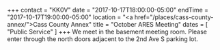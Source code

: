 +++
contact = "KK0V"
date = "2017-10-17T18:00:00-05:00"
endTime = "2017-10-17T19:00:00-05:00"
location = "<a href=\"/places/cass-county-annex/\">Cass County Annex</a>"
title = "October ARES Meeting"
dates = [ "Public Service" ]
+++
We meet in the basement meeting room. Please enter through the north
doors adjacent to the 2nd Ave S parking lot.
